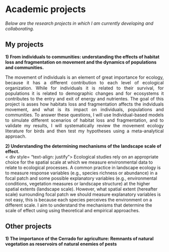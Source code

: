---
---

# Academic projects

   *Below are the research projects in which I am currently developing and collaborating.*
    <br />
## My projects

  **1) From individuals to communities: understanding the effects of habitat loss and fragmentation on movement and the dynamics of populations and communities.**
 <br />
  <div style="text-align: justify">The movement of individuals is an element of great importance for ecology, because it has a different contribution to each level of ecological 
  organization. While for individuals it is related to their survival, for populations it is related to demographic changes and for ecosystems it contributes to the entry and exit 
  of energy and nutrientes. The goal of this project is asses how habitats loss and fragmentation affects the indviduals movement, and what is its impact on individuals, 
  populations and communities. To answer these questions, I will use Individual-based models to simulate different scenarios of habitat loss and fragmentation, and to validate my 
  results, I will systematically review the movement ecology literature for birds and then test my hypotheses using a meta-analytical approach. </div>
     
  **2) Understanding the determining mechanisms of the landscape scale of effect.**
 <br />
    < div style= “text-align: justify”> Ecological studies rely on an appropriate choice for the spatial scale at which we measure environmental data to relate to ecological 
    processes. A common practice in landscape ecology is to measure response variables (e.g., species richness or abundance) in a focal patch and some possible explanatory 
    variables (e.g., environmental conditions, vegetation measures or landscape structure) at the higher spatial extents (landscape scale). However, what spatial extent (hereafter 
    scale) surrounding focal patch we should measure explanatory variables is not easy, this is because each species perceives the environment on a different scale. I aim to 
    understand the mechanisms that determine the scale of effect using using theoretical and empirical approaches. </div>
    
## Other projects

   **1) The importance of the Cerrado for agriculture: Remnants of natural vegetation as reservoirs of natural enemies of pests**
    <br />
